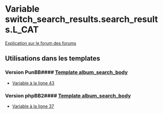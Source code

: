 # Variable switch_search_results.search_results.L_CAT
[Explication sur le forum des forums](http://forum.forumactif.com/t294113-listing-des-variables#switch_search_results.search_results.L_CAT)
## Utilisations dans les templates
### Version PunBB#### [Template album_search_body](punbb/album_search_body.md)
* [Variable à la ligne 43](../punbb/album_search_body.tpl#L43)
### Version phpBB2#### [Template album_search_body](subsilver/album_search_body.md)
* [Variable à la ligne 37](../subsilver/album_search_body.tpl#L37)